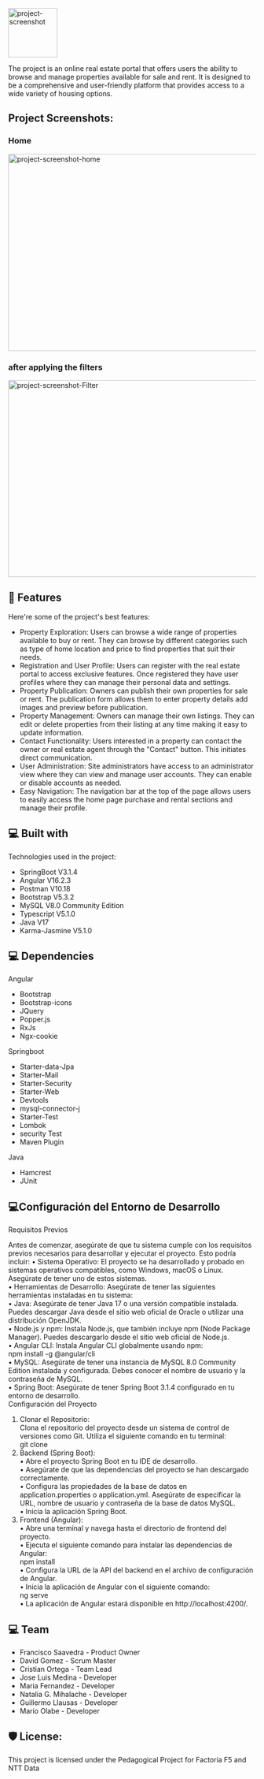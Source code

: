 <img src="https://i.imgur.com/5FH4Scj.png" alt="project-screenshot" width="100" height="100">

<p id="description">The project is an online real estate portal that offers users the ability to browse and manage properties available for sale and rent. It is designed to be a comprehensive and user-friendly platform that provides access to a wide variety of housing options.</p>

<h2>Project Screenshots:</h2>

<h3>Home</h3>
<img src="https://i.imgur.com/CRQ3YYs.png" alt="project-screenshot-home" width="800" height="400/"><br>
<h3>after applying the filters</h3>
<img src="https://i.imgur.com/1IhasQm.png" alt="project-screenshot-Filter" width="800" height="400/"><br>
  

<h2>🧐 Features</h2>

Here're some of the project's best features:

*   Property Exploration: Users can browse a wide range of properties available to buy or rent. They can browse by different categories such as type of home location and price to find properties that suit their needs.
*   Registration and User Profile: Users can register with the real estate portal to access exclusive features. Once registered they have user profiles where they can manage their personal data and settings.
*   Property Publication: Owners can publish their own properties for sale or rent. The publication form allows them to enter property details add images and preview before publication.
*   Property Management: Owners can manage their own listings. They can edit or delete properties from their listing at any time making it easy to update information.
*   Contact Functionality: Users interested in a property can contact the owner or real estate agent through the "Contact" button. This initiates direct communication.
*   User Administration: Site administrators have access to an administrator view where they can view and manage user accounts. They can enable or disable accounts as needed.
*   Easy Navigation: The navigation bar at the top of the page allows users to easily access the home page purchase and rental sections and manage their profile.

  
  
<h2>💻 Built with</h2>

Technologies used in the project:

*   SpringBoot V3.1.4
*   Angular V16.2.3
*   Postman V10.18
*   Bootstrap V5.3.2
*   MySQL V8.0 Community Edition
*   Typescript V5.1.0
*   Java V17
*   Karma-Jasmine V5.1.0

<h2>💻 Dependencies</h2>

Angular
*  Bootstrap
*  Bootstrap-icons
*  JQuery
*  Popper.js
*  RxJs
*  Ngx-cookie
  
Springboot
*  Starter-data-Jpa
*  Starter-Mail
*  Starter-Security
*  Starter-Web
*  Devtools
*  mysql-connector-j
*  Starter-Test
*  Lombok
*  security Test
*  Maven Plugin
  
Java
*  Hamcrest
*  JUnit

<h2>💻Configuración del Entorno de Desarrollo</h2>

Requisitos Previos 

Antes de comenzar, asegúrate de que tu sistema cumple con los requisitos previos necesarios para desarrollar y ejecutar el proyecto. Esto podría incluir:
•	Sistema Operativo: El proyecto se ha desarrollado y probado en sistemas operativos compatibles, como Windows, macOS o Linux. Asegúrate de tener uno de estos sistemas.<br>
•	Herramientas de Desarrollo: Asegúrate de tener las siguientes herramientas instaladas en tu sistema:<br>
•	Java: Asegúrate de tener Java 17 o una versión compatible instalada. Puedes descargar Java desde el sitio web oficial de Oracle o utilizar una distribución OpenJDK.<br>
•	Node.js y npm: Instala Node.js, que también incluye npm (Node Package Manager). Puedes descargarlo desde el sitio web oficial de Node.js.<br>
•	Angular CLI: Instala Angular CLI globalmente usando npm:<br>
npm install -g @angular/cli <br>
•	MySQL: Asegúrate de tener una instancia de MySQL 8.0 Community Edition instalada y configurada. Debes conocer el nombre de usuario y la contraseña de MySQL.<br>
•	Spring Boot: Asegúrate de tener Spring Boot 3.1.4 configurado en tu entorno de desarrollo.<br>
Configuración del Proyecto<br>
1.	Clonar el Repositorio:<br>
Clona el repositorio del proyecto desde un sistema de control de versiones como Git. Utiliza el siguiente comando en tu terminal:<br>
git clone <URL del repositorio><br> 
2.	Backend (Spring Boot):<br>
•	Abre el proyecto Spring Boot en tu IDE de desarrollo.<br>
•	Asegúrate de que las dependencias del proyecto se han descargado correctamente.<br>
•	Configura las propiedades de la base de datos en application.properties o application.yml. Asegúrate de especificar la URL, nombre de usuario y contraseña de la base de datos MySQL.<br>
•	Inicia la aplicación Spring Boot.<br>
3.	Frontend (Angular):<br>
•	Abre una terminal y navega hasta el directorio de frontend del proyecto.<br>
•	Ejecuta el siguiente comando para instalar las dependencias de Angular:<br>
npm install <br>
•	Configura la URL de la API del backend en el archivo de configuración de Angular.<br>
•	Inicia la aplicación de Angular con el siguiente comando:<br>
ng serve<br> 
•	La aplicación de Angular estará disponible en http://localhost:4200/.<br>


<h2>💻 Team</h2>

* Francisco Saavedra - Product Owner
* David Gomez - Scrum Master
* Cristian Ortega - Team Lead
* Jose Luis Medina - Developer
* Maria Fernandez - Developer
* Natalia G. Mihalache - Developer
* Guillermo Llausas - Developer
* Mario Olabe - Developer

<h2>🛡️ License:</h2>

This project is licensed under the Pedagogical Project for Factoria F5 and NTT Data
